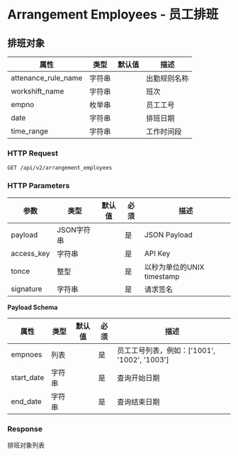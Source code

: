 # Arrangement Employees - 员工排班

## 排班对象

属性      | 类型   | 默认值 | 描述
----------|--------|--------|------|
attenance_rule_name      | 字符串 |        | 出勤规则名称
workshift_name      | 字符串 |        | 班次
empno       | 枚举串 |        | 员工工号
date     | 字符串 |        | 排班日期
time_range    | 字符串 |        | 工作时间段


### HTTP Request

`GET /api/v2/arrangement_employees`

### HTTP Parameters

参数       | 类型       | 默认值 | 必须 | 描述
-----------|------------|--------|------|----------------------------|
payload    | JSON字符串 |        | 是   | JSON Payload
access_key | 字符串     |        | 是   | API Key
tonce      | 整型       |        | 是   | 以秒为单位的UNIX timestamp
signature  | 字符串     |        | 是   | 请求签名

**Payload Schema**

属性  | 类型   | 默认值 | 必须 | 描述
------|--------|--------|------|-------------------|
empnoes | 列表 |        | 是   | 员工工号列表，例如：['1001', '1002', '1003']
start_date | 字符串 |        | 是   | 查询开始日期
end_date | 字符串 |        | 是   | 查询结束日期

### Response

排班对象列表
